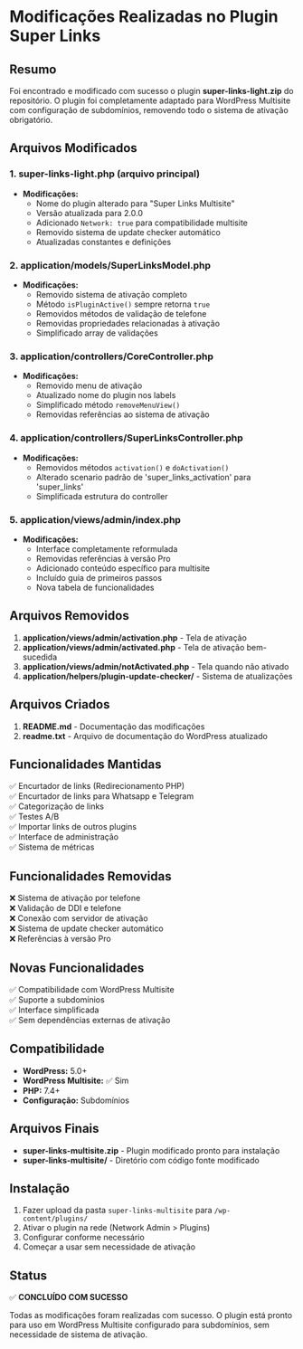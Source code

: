 # Modificações Realizadas no Plugin Super Links

## Resumo

Foi encontrado e modificado com sucesso o plugin **super-links-light.zip** do repositório. O plugin foi completamente adaptado para WordPress Multisite com configuração de subdomínios, removendo todo o sistema de ativação obrigatório.

## Arquivos Modificados

### 1. super-links-light.php (arquivo principal)
- **Modificações:**
  - Nome do plugin alterado para "Super Links Multisite"
  - Versão atualizada para 2.0.0
  - Adicionado `Network: true` para compatibilidade multisite
  - Removido sistema de update checker automático
  - Atualizadas constantes e definições

### 2. application/models/SuperLinksModel.php
- **Modificações:**
  - Removido sistema de ativação completo
  - Método `isPluginActive()` sempre retorna `true`
  - Removidos métodos de validação de telefone
  - Removidas propriedades relacionadas à ativação
  - Simplificado array de validações

### 3. application/controllers/CoreController.php
- **Modificações:**
  - Removido menu de ativação
  - Atualizado nome do plugin nos labels
  - Simplificado método `removeMenuView()`
  - Removidas referências ao sistema de ativação

### 4. application/controllers/SuperLinksController.php
- **Modificações:**
  - Removidos métodos `activation()` e `doActivation()`
  - Alterado scenario padrão de 'super_links_activation' para 'super_links'
  - Simplificada estrutura do controller

### 5. application/views/admin/index.php
- **Modificações:**
  - Interface completamente reformulada
  - Removidas referências à versão Pro
  - Adicionado conteúdo específico para multisite
  - Incluído guia de primeiros passos
  - Nova tabela de funcionalidades

## Arquivos Removidos

1. **application/views/admin/activation.php** - Tela de ativação
2. **application/views/admin/activated.php** - Tela de ativação bem-sucedida  
3. **application/views/admin/notActivated.php** - Tela quando não ativado
4. **application/helpers/plugin-update-checker/** - Sistema de atualizações

## Arquivos Criados

1. **README.md** - Documentação das modificações
2. **readme.txt** - Arquivo de documentação do WordPress atualizado

## Funcionalidades Mantidas

✅ Encurtador de links (Redirecionamento PHP)  
✅ Encurtador de links para Whatsapp e Telegram  
✅ Categorização de links  
✅ Testes A/B  
✅ Importar links de outros plugins  
✅ Interface de administração  
✅ Sistema de métricas  

## Funcionalidades Removidas

❌ Sistema de ativação por telefone  
❌ Validação de DDI e telefone  
❌ Conexão com servidor de ativação  
❌ Sistema de update checker automático  
❌ Referências à versão Pro  

## Novas Funcionalidades

✅ Compatibilidade com WordPress Multisite  
✅ Suporte a subdomínios  
✅ Interface simplificada  
✅ Sem dependências externas de ativação  

## Compatibilidade

- **WordPress:** 5.0+
- **WordPress Multisite:** ✅ Sim
- **PHP:** 7.4+
- **Configuração:** Subdomínios

## Arquivos Finais

- **super-links-multisite.zip** - Plugin modificado pronto para instalação
- **super-links-multisite/** - Diretório com código fonte modificado

## Instalação

1. Fazer upload da pasta `super-links-multisite` para `/wp-content/plugins/`
2. Ativar o plugin na rede (Network Admin > Plugins)
3. Configurar conforme necessário
4. Começar a usar sem necessidade de ativação

## Status

✅ **CONCLUÍDO COM SUCESSO**

Todas as modificações foram realizadas com sucesso. O plugin está pronto para uso em WordPress Multisite configurado para subdomínios, sem necessidade de sistema de ativação.